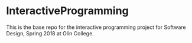 # InteractiveProgramming
This is the base repo for the interactive programming project for Software Design, Spring 2018 at Olin College.
